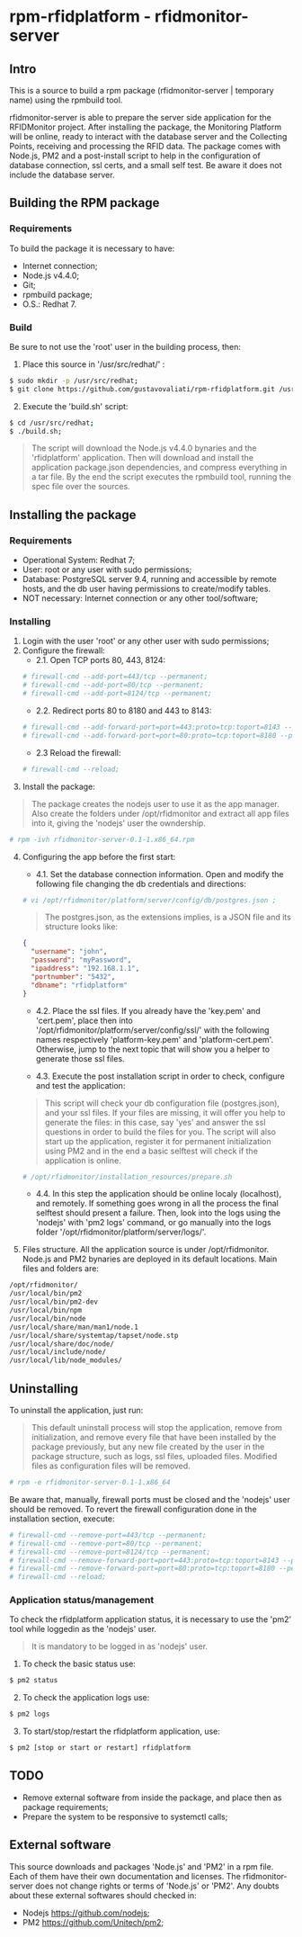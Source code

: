 # rpm-rfidplatform - rfidmonitor-server

## Intro

This is a source to build a rpm package (rfidmonitor-server | temporary name) using the rpmbuild tool.

rfidmonitor-server is able to prepare the server side
application for the RFIDMonitor project. After installing the package,
the Monitoring Platform will be online, ready to interact with the database
server and the Collecting Points, receiving and processing the RFID data.
The package comes with Node.js, PM2 and a post-install script to help in
the configuration of database connection, ssl certs, and a small self test.
Be aware it does not include the database server.

## Building the RPM package

### Requirements

To build the package it is necessary to have:
* Internet connection;
* Node.js v4.4.0;
* Git;
* rpmbuild package;
* O.S.: Redhat 7. 

### Build

Be sure to not use the 'root' user in the building process, then:

1. Place this source in '/usr/src/redhat/' :
```sh
$ sudo mkdir -p /usr/src/redhat;
$ git clone https://github.com/gustavovaliati/rpm-rfidplatform.git /usr/src/redhat ;
```
2. Execute the 'build.sh' script:

```sh
$ cd /usr/src/redhat;
$ ./build.sh;
```

> The script will download the Node.js v4.4.0 bynaries and the 'rfidplatform' application. Then will download and install the application package.json dependencies, and compress everything in a tar file. By the end the script executes the rpmbuild tool, running the spec file over the sources.

## Installing the package

### Requirements

* Operational System: Redhat 7;
* User: root or any user with sudo permissions;
* Database: PostgreSQL server 9.4, running and accessible by remote hosts, and the db user having permissions to create/modify tables.
* NOT necessary: Internet connection or any other tool/software;

### Installing

1. Login with the user 'root' or any other user with sudo permissions;
2. Configure the firewall:
    * 2.1. Open TCP ports 80, 443, 8124:
    ```sh
    # firewall-cmd --add-port=443/tcp --permanent;
    # firewall-cmd --add-port=80/tcp --permanent;
    # firewall-cmd --add-port=8124/tcp --permanent;
    ```
    * 2.2. Redirect ports 80 to 8180 and 443 to 8143:
    ```sh
    # firewall-cmd --add-forward-port=port=443:proto=tcp:toport=8143 --permanent;
    # firewall-cmd --add-forward-port=port=80:proto=tcp:toport=8180 --permanent;
    ```
    * 2.3 Reload the firewall:
    ```sh
    # firewall-cmd --reload;
    ```
3. Install the package:
> The package creates the nodejs user to use it as the app manager. Also create the folders under /opt/rfidmonitor and extract all app files into it, giving the 'nodejs' user the owndership.

```sh
# rpm -ivh rfidmonitor-server-0.1-1.x86_64.rpm
```

4. Configuring the app before the first start:
    * 4.1. Set the database connection information. Open and modify the following file changing the db credentials and directions:
    ```sh
    # vi /opt/rfidmonitor/platform/server/config/db/postgres.json ;
    ```
    > The postgres.json, as the extensions implies, is a JSON file and its structure looks like:
    
    ```json
    {
      "username": "john",
      "password": "myPassword",
      "ipaddress": "192.168.1.1",
      "portnumber": "5432",
      "dbname": "rfidplatform"
    }
    ```
    * 4.2. Place the ssl files. If you already have the 'key.pem' and 'cert.pem', place then into '/opt/rfidmonitor/platform/server/config/ssl/' with the following names respectively 'platform-key.pem' and 'platform-cert.pem'. Otherwise, jump to the next topic that will show you a helper to generate those ssl files.

    * 4.3. Execute the post installation script in order to check, configure and test the application:
    > This script will check your db configuration file (postgres.json), and your ssl files. If your files are missing, it will offer you help to generate the files: in this case, say 'yes' and answer the ssl questions in order to build the files for you. The script will also start up the application, register it for permanent initialization using PM2 and in the end a basic selftest will check if the application is online.
    
    ```sh
    # /opt/rfidmonitor/installation_resources/prepare.sh
    ```
    
    * 4.4. In this step the application should be online localy (localhost), and remotely. If something goes wrong in all the process the final selftest should present a failure. Then, look into the logs using the 'nodejs' with 'pm2 logs' command, or go manually into the logs folder '/opt/rfidmonitor/platform/server/logs/'.

5. Files structure. All the application source is under /opt/rfidmonitor. Node.js and PM2 bynaries are deployed in its default locations. Main files and folders are:
```sh
/opt/rfidmonitor/
/usr/local/bin/pm2
/usr/local/bin/pm2-dev
/usr/local/bin/npm
/usr/local/bin/node
/usr/local/share/man/man1/node.1
/usr/local/share/systemtap/tapset/node.stp
/usr/local/share/doc/node/
/usr/local/include/node/
/usr/local/lib/node_modules/
```

## Uninstalling

To uninstall the application, just run:

> This default uninstall process will stop the application, remove from initialization, and remove every file that have been installed by the package previously, but any new file created by the user in the package structure, such as logs, ssl files, uploaded files. Modified files as configuration files will be removed.

```sh
# rpm -e rfidmonitor-server-0.1-1.x86_64
```

Be aware that, manually, firewall ports must be closed and the 'nodejs' user should be removed. To revert the firewall configuration done in the installation section, execute:
```sh
# firewall-cmd --remove-port=443/tcp --permanent;
# firewall-cmd --remove-port=80/tcp --permanent;
# firewall-cmd --remove-port=8124/tcp --permanent;
# firewall-cmd --remove-forward-port=port=443:proto=tcp:toport=8143 --permanent;
# firewall-cmd --remove-forward-port=port=80:proto=tcp:toport=8180 --permanent;
# firewall-cmd --reload;
```

### Application status/management

To check the rfidplatform application status, it is necessary to use the 'pm2' tool while loggedin as the 'nodejs' user.
> It is mandatory to be logged in as 'nodejs' user.

1. To check the basic status use:
```sh
$ pm2 status
```

2. To check the application logs use:
```sh
$ pm2 logs
```

3. To start/stop/restart the rfidplatform application, use:
```sh
$ pm2 [stop or start or restart] rfidplatform
```

## TODO

* Remove external software from inside the package, and place then as package requirements;
* Prepare the system to be responsive to systemctl calls;

## External software

This source downloads and packages 'Node.js' and 'PM2' in a rpm file. Each of them have
their own documentation and licenses. The rfidmonitor-server does not
change rights or terms of 'Node.js' or 'PM2'. Any doubts about these external softwares
should checked in:
* Nodejs <https://github.com/nodejs>;
* PM2 <https://github.com/Unitech/pm2>;

